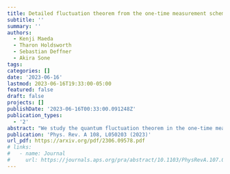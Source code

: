 ```yaml
---
title: Detailed fluctuation theorem from the one-time measurement scheme
subtitle: ''
summary: ''
authors:
  - Kenji Maeda
  - Tharon Holdsworth
  - Sebastian Deffner
  - Akira Sone
tags:
categories: []
date: '2023-06-16'
lastmod: 2023-06-16T19:33:00-05:00
featured: false
draft: false
projects: []
publishDate: '2023-06-16T00:33:00.091248Z'
publication_types:
  - '2'
abstract: "We study the quantum fluctuation theorem in the one-time measurement (OTM) scheme, where the work distribution of the backward process has been lacking and which is considered to be more informative than the two-time measurement (TTM) scheme. We find that the OTM scheme is the quantum nondemolition TTM scheme, in which the final state is a pointer state of the second measurement whose Hamiltonian is conditioned on the first measurement outcome. Then, by clarifying the backward work distribution in the OTM scheme, we derive the detailed fluctuation theorem in the OTM scheme for the characteristic functions of the forward and backward work distributions, which captures the detailed information about the irreversibility and can be applied to quantum thermometry. We also verified our conceptual findings with the IBM quantum computer. Our result clarifies that the laws of thermodynamics at the nanoscale are dependent on the choice of the measurement and may provide experimentalists with a concrete strategy to explore laws of thermodynamics at the nanoscale by protecting quantum coherence and correlations."
publication: 'Phys. Rev. A 108, L050203 (2023)'
url_pdf: https://arxiv.org/pdf/2306.09578.pdf
# links:
#   - name: Journal
#     url: https://journals.aps.org/pra/abstract/10.1103/PhysRevA.107.012209
---
```

